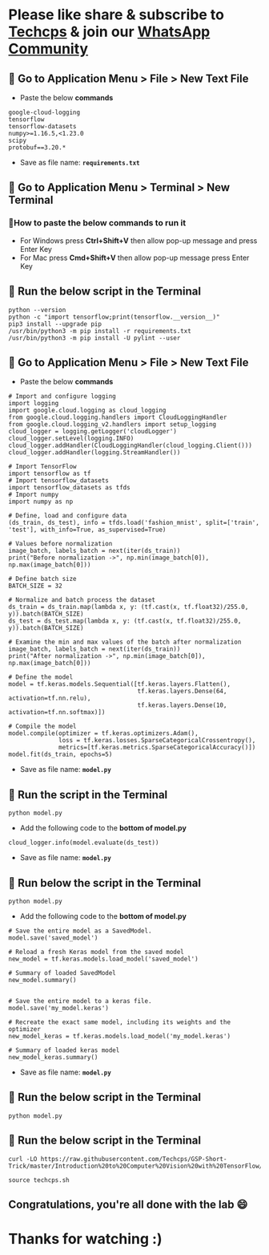
# Please like share & subscribe to [Techcps](https://www.youtube.com/@techcps) & join our [WhatsApp Community](https://whatsapp.com/channel/0029Va9nne147XeIFkXYv71A)

## 🚨 Go to Application Menu > File > New Text File
- Paste the below **commands**
```
google-cloud-logging
tensorflow
tensorflow-datasets
numpy>=1.16.5,<1.23.0
scipy
protobuf==3.20.*
```
- Save as file name: **`requirements.txt`**

## 🚨 Go to Application Menu > Terminal > New Terminal
### 🚨How to paste the below commands to run it
- For Windows press **Ctrl+Shift+V** then allow pop-up message and press Enter Key
- For Mac press **Cmd+Shift+V** then allow pop-up message press Enter Key

## 🚨 Run the below script in the Terminal
```
python --version
python -c "import tensorflow;print(tensorflow.__version__)"
pip3 install --upgrade pip
/usr/bin/python3 -m pip install -r requirements.txt
/usr/bin/python3 -m pip install -U pylint --user
```

## 🚨 Go to Application Menu > File > New Text File
- Paste the below **commands**

```
# Import and configure logging
import logging
import google.cloud.logging as cloud_logging
from google.cloud.logging.handlers import CloudLoggingHandler
from google.cloud.logging_v2.handlers import setup_logging
cloud_logger = logging.getLogger('cloudLogger')
cloud_logger.setLevel(logging.INFO)
cloud_logger.addHandler(CloudLoggingHandler(cloud_logging.Client()))
cloud_logger.addHandler(logging.StreamHandler())

# Import TensorFlow
import tensorflow as tf
# Import tensorflow_datasets
import tensorflow_datasets as tfds
# Import numpy
import numpy as np

# Define, load and configure data
(ds_train, ds_test), info = tfds.load('fashion_mnist', split=['train', 'test'], with_info=True, as_supervised=True)

# Values before normalization
image_batch, labels_batch = next(iter(ds_train))
print("Before normalization ->", np.min(image_batch[0]), np.max(image_batch[0]))

# Define batch size
BATCH_SIZE = 32

# Normalize and batch process the dataset
ds_train = ds_train.map(lambda x, y: (tf.cast(x, tf.float32)/255.0, y)).batch(BATCH_SIZE)
ds_test = ds_test.map(lambda x, y: (tf.cast(x, tf.float32)/255.0, y)).batch(BATCH_SIZE)

# Examine the min and max values of the batch after normalization
image_batch, labels_batch = next(iter(ds_train))
print("After normalization ->", np.min(image_batch[0]), np.max(image_batch[0]))

# Define the model
model = tf.keras.models.Sequential([tf.keras.layers.Flatten(),
                                    tf.keras.layers.Dense(64, activation=tf.nn.relu),
                                    tf.keras.layers.Dense(10, activation=tf.nn.softmax)])

# Compile the model
model.compile(optimizer = tf.keras.optimizers.Adam(),
              loss = tf.keras.losses.SparseCategoricalCrossentropy(),
              metrics=[tf.keras.metrics.SparseCategoricalAccuracy()])
model.fit(ds_train, epochs=5)
```
- Save as file name: **`model.py`**

## 🚨 Run the script in the Terminal
```
python model.py
```

- Add the following code to the **bottom of model.py**
```
cloud_logger.info(model.evaluate(ds_test))
```
- Save as file name: **`model.py`**

## 🚨 Run below the script in the Terminal
```
python model.py
```

- Add the following code to the **bottom of model.py**
```
# Save the entire model as a SavedModel.
model.save('saved_model')

# Reload a fresh Keras model from the saved model
new_model = tf.keras.models.load_model('saved_model')

# Summary of loaded SavedModel
new_model.summary()


# Save the entire model to a keras file.
model.save('my_model.keras')

# Recreate the exact same model, including its weights and the optimizer
new_model_keras = tf.keras.models.load_model('my_model.keras')

# Summary of loaded keras model
new_model_keras.summary()
```
- Save as file name: **`model.py`**

## 🚨 Run the below script in the Terminal
```
python model.py
```

## 🚨 Run the below script in the Terminal
```
curl -LO https://raw.githubusercontent.com/Techcps/GSP-Short-Trick/master/Introduction%20to%20Computer%20Vision%20with%20TensorFlow/techcps.sh

source techcps.sh
```

## Congratulations, you're all done with the lab 😄

# Thanks for watching :)
